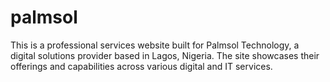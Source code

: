 # palmsol
This is a professional services website built for Palmsol Technology, a digital solutions provider based in Lagos, Nigeria. The site showcases their offerings and capabilities across various digital and IT services.
